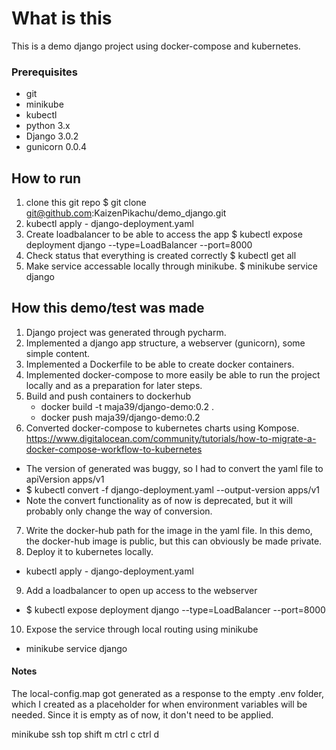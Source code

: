 # What is this
This is a demo django project using docker-compose and kubernetes.

### Prerequisites
- git
- minikube
- kubectl
- python 3.x
- Django 3.0.2
- gunicorn 0.0.4

## How to run
1. clone this git repo $ git clone git@github.com:KaizenPikachu/demo_django.git
2. kubectl apply - django-deployment.yaml
3. Create loadbalancer to be able to access the app $ kubectl expose deployment django --type=LoadBalancer --port=8000
4. Check status that everything is created correctly $ kubectl get all
5. Make service accessable locally through minikube. $ minikube service django


## How this demo/test was made
1. Django project was generated through pycharm.
2. Implemented a django app structure, a webserver (gunicorn), some simple content.
3. Implemented a Dockerfile to be able to create docker containers.
4. Implemented docker-compose to more easily be able to run the project locally and as a preparation for later steps.
5. Build and push containers to dockerhub
    - docker build -t maja39/django-demo:0.2 .
    - docker push maja39/django-demo:0.2
6. Converted docker-compose to kubernetes charts using Kompose. https://www.digitalocean.com/community/tutorials/how-to-migrate-a-docker-compose-workflow-to-kubernetes
- The version of generated was buggy, so I had to convert the yaml file to apiVersion apps/v1
- $ kubectl convert -f django-deployment.yaml --output-version apps/v1
- Note the convert functionality as of now is deprecated, but it will probably only change the way of conversion.
7. Write the docker-hub path for the image in the yaml file. In this demo, the docker-hub image is public, but this can obviously be made private.
8. Deploy it to kubernetes locally.
- kubectl apply - django-deployment.yaml
9. Add a loadbalancer to open up access to the webserver
- $ kubectl expose deployment django --type=LoadBalancer --port=8000
10. Expose the service through local routing using minikube
- minikube service django

#### Notes
The local-config.map got generated as a response to the empty .env folder, which I created as a placeholder for when environment variables will be needed. Since it is empty as of now, it don't need to be applied.


minikube ssh
top
shift m
ctrl c
ctrl d

